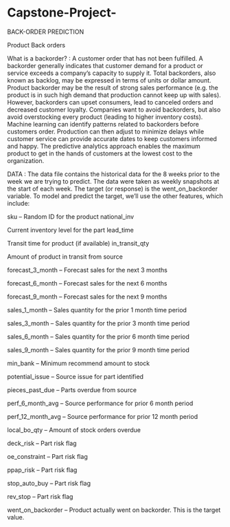 # Capstone-Project-
BACK-ORDER PREDICTION

Product Back orders 

What is a backorder? : 
A customer order that has not been fulfilled. 
A backorder generally indicates that customer demand for a product or service exceeds a company’s capacity to supply it. 
Total backorders, also known as backlog, may be expressed in terms of units or dollar amount. 
Product backorder may be the result of strong sales performance (e.g. the product is in such high demand that production cannot keep up with sales). 
However, backorders can upset consumers, lead to canceled orders and decreased customer loyalty. 
Companies want to avoid backorders, but also avoid overstocking every product (leading to higher inventory costs).
Machine learning can identify patterns related to backorders before customers order. 
Production can then adjust to minimize delays while customer service can provide accurate dates to keep customers informed and happy. 
The predictive analytics approach enables the maximum product to get in the hands of customers at the lowest cost to the organization.

DATA : 
The data file contains the historical data for the 8 weeks prior to the week we are trying to predict. 
The data were taken as weekly snapshots at the start of each week. The target (or response) is the went_on_backorder variable.
To model and predict the target, we’ll use the other features, which include:

sku – Random ID for the product national_inv 

Current inventory level for the part lead_time 

Transit time for product (if available) in_transit_qty 

Amount of product in transit from source

forecast_3_month – Forecast sales for the next 3 months 

forecast_6_month – Forecast sales for the next 6 months 

forecast_9_month – Forecast sales for the next 9 months 

sales_1_month – Sales quantity for the prior 1 month time period 

sales_3_month – Sales quantity for the prior 3 month time period 

sales_6_month – Sales quantity for the prior 6 month time period 

sales_9_month – Sales quantity for the prior 9 month time period 

min_bank – Minimum recommend amount to stock 

potential_issue – Source issue for part identified 

pieces_past_due – Parts overdue from source 

perf_6_month_avg – Source performance for prior 6 month period 

perf_12_month_avg – Source performance for prior 12 month period 

local_bo_qty – Amount of stock orders overdue 

deck_risk – Part risk flag 

oe_constraint – Part risk flag 

ppap_risk – Part risk flag 

stop_auto_buy – Part risk flag 

rev_stop – Part risk flag 

went_on_backorder – Product actually went on backorder. This is the target value.
